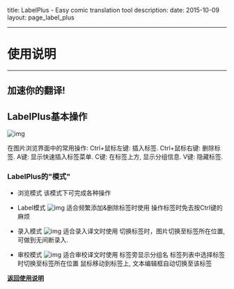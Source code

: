 title: LabelPlus - Easy comic translation tool
description: 
date: 2015-10-09
layout: page_label_plus

---

# 使用说明

---

## 加速你的翻译!

## LabelPlus基本操作

![img](/label_plus/help/operation/1.jpg)

在图片浏览界面中的常用操作:
Ctrl+鼠标左键: 插入标签.
Ctrl+鼠标右键: 删除标签.
A键: 显示快速插入标签菜单.
C键: 在标签上方, 显示分组信息.
V键: 隐藏标签.

### LabelPlus的"模式"

* 浏览模式
该模式下可完成各种操作

* Label模式
![img](/label_plus/help/operation/mode_label.gif)
适合频繁添加&删除标签时使用
操作标签时免去按Ctrl键的麻烦

* 录入模式
![img](/label_plus/help/operation/mode_input.gif)
适合录入译文时使用
切换标签时，图片切换至标签所在位置, 可做到无间断录入.

* 审校模式
![img](/label_plus/help/operation/mode_check.gif)
适合审校译文时使用
标签旁显示分组名
标签列表中选择标签时切换至标签所在位置
鼠标移动到标签上, 文本编辑框自动切换至该标签


__[返回使用说明](/label_plus/help)__
